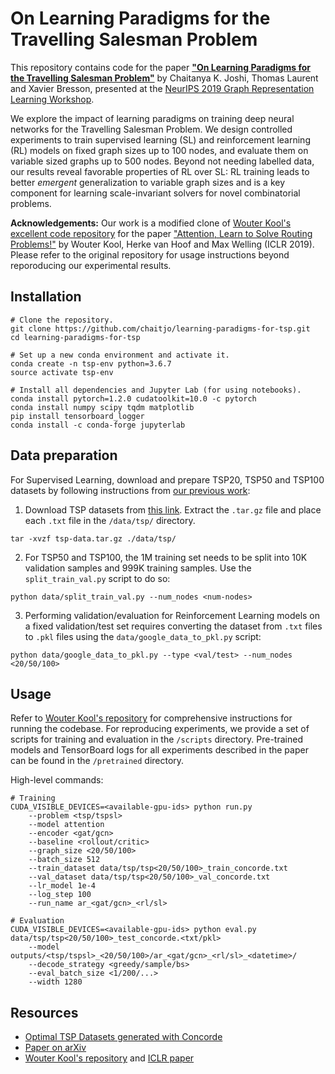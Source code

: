# On Learning Paradigms for the Travelling Salesman Problem

This repository contains code for the paper 
[**"On Learning Paradigms for the Travelling Salesman Problem"**](https://arxiv.org/abs/1910.07210)
by Chaitanya K. Joshi, Thomas Laurent and Xavier Bresson, presented at the [NeurIPS 2019 Graph Representation Learning Workshop](https://grlearning.github.io/overview/).

We explore the impact of learning paradigms on training deep neural networks for the Travelling Salesman Problem. 
We design controlled experiments to train supervised learning (SL) and reinforcement learning (RL) models on fixed graph sizes up to 100 nodes, and evaluate them on variable sized graphs up to 500 nodes.
Beyond not needing labelled data, our results reveal favorable properties of RL over SL:
RL training leads to better *emergent* generalization to variable graph sizes and 
is a key component for learning scale-invariant solvers for novel combinatorial problems.

**Acknowledgements:** Our work is a modified clone of [Wouter Kool's excellent code repository](https://github.com/wouterkool/attention-learn-to-route) for the paper ["Attention, Learn to Solve Routing Problems!"](https://openreview.net/forum?id=ByxBFsRqYm) by Wouter Kool, Herke van Hoof and Max Welling (ICLR 2019). 
Please refer to the original repository for usage instructions beyond reporoducing our experimental results.

## Installation

```
# Clone the repository. 
git clone https://github.com/chaitjo/learning-paradigms-for-tsp.git
cd learning-paradigms-for-tsp

# Set up a new conda environment and activate it.
conda create -n tsp-env python=3.6.7
source activate tsp-env

# Install all dependencies and Jupyter Lab (for using notebooks).
conda install pytorch=1.2.0 cudatoolkit=10.0 -c pytorch
conda install numpy scipy tqdm matplotlib
pip install tensorboard_logger
conda install -c conda-forge jupyterlab
```

## Data preparation

For Supervised Learning, download and prepare TSP20, TSP50 and TSP100 datasets by following instructions from [our previous work](https://github.com/chaitjo/graph-convnet-tsp):
1. Download TSP datasets from [this link](https://drive.google.com/open?id=1-5W-S5e7CKsJ9uY9uVXIyxgbcZZNYBrp). Extract the `.tar.gz` file and place each `.txt` file in the `/data/tsp/` directory.
```
tar -xvzf tsp-data.tar.gz ./data/tsp/
```

2. For TSP50 and TSP100, the 1M training set needs to be split into 10K validation samples and 999K training samples. Use the `split_train_val.py` script to do so: 
```
python data/split_train_val.py --num_nodes <num-nodes>
```

3. Performing validation/evaluation for Reinforcement Learning models on a fixed validation/test set requires converting the dataset from `.txt` files to `.pkl` files using the `data/google_data_to_pkl.py` script: 
```
python data/google_data_to_pkl.py --type <val/test> --num_nodes <20/50/100>
```

## Usage

Refer to [Wouter Kool's repository](https://github.com/wouterkool/attention-learn-to-route) for comprehensive instructions for running the codebase.
For reproducing experiments, we provide a set of scripts for training and evaluation in the `/scripts` directory.
Pre-trained models and TensorBoard logs for all experiments described in the paper can be found in the `/pretrained` directory.

High-level commands:
```
# Training
CUDA_VISIBLE_DEVICES=<available-gpu-ids> python run.py 
    --problem <tsp/tspsl> 
    --model attention 
    --encoder <gat/gcn> 
    --baseline <rollout/critic> 
    --graph_size <20/50/100> 
    --batch_size 512 
    --train_dataset data/tsp/tsp<20/50/100>_train_concorde.txt 
    --val_dataset data/tsp/tsp<20/50/100>_val_concorde.txt 
    --lr_model 1e-4 
    --log_step 100 
    --run_name ar_<gat/gcn>_<rl/sl>
    
# Evaluation
CUDA_VISIBLE_DEVICES=<available-gpu-ids> python eval.py data/tsp/tsp<20/50/100>_test_concorde.<txt/pkl>
    --model outputs/<tsp/tspsl>_<20/50/100>/ar_<gat/gcn>_<rl/sl>_<datetime>/ 
    --decode_strategy <greedy/sample/bs> 
    --eval_batch_size <1/200/...>
    --width 1280 
```


## Resources

- [Optimal TSP Datasets generated with Concorde](https://drive.google.com/open?id=1-5W-S5e7CKsJ9uY9uVXIyxgbcZZNYBrp)
- [Paper on arXiv](https://arxiv.org/abs/1910.07210)
- [Wouter Kool's repository](https://github.com/wouterkool/attention-learn-to-route) and [ICLR paper](https://openreview.net/forum?id=ByxBFsRqYm)

